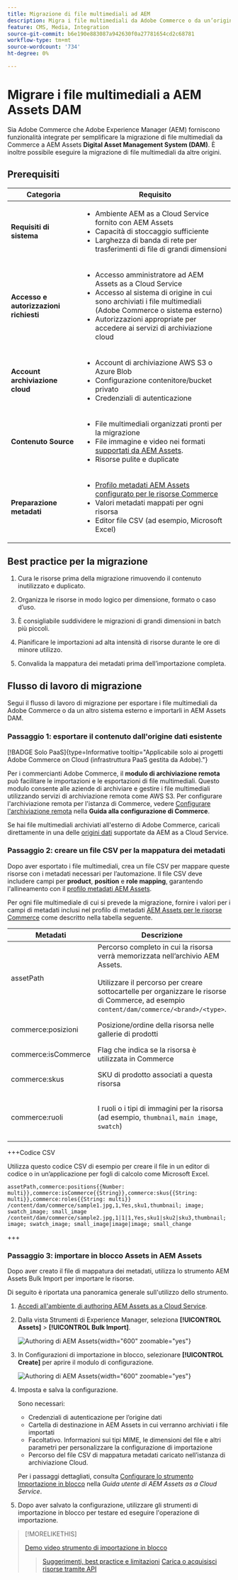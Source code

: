 ```yaml
---
title: Migrazione di file multimediali ad AEM
description: Migra i file multimediali da Adobe Commerce o da un’origine esterna a AEM Assets DAM.
feature: CMS, Media, Integration
source-git-commit: b6e190e883087a942630f0a27781654cd2c68781
workflow-type: tm+mt
source-wordcount: '734'
ht-degree: 0%

---
```



# Migrare i file multimediali a AEM Assets DAM

Sia Adobe Commerce che Adobe Experience Manager (AEM) forniscono funzionalità integrate per semplificare la migrazione di file multimediali da Commerce a AEM Assets **Digital Asset Management System (DAM)**. È inoltre possibile eseguire la migrazione di file multimediali da altre origini.

## Prerequisiti

| Categoria | Requisito |
|----------|-------------|
| **Requisiti di sistema** | <ul><li>Ambiente AEM as a Cloud Service fornito con AEM Assets</li><li>Capacità di stoccaggio sufficiente</li><li>Larghezza di banda di rete per trasferimenti di file di grandi dimensioni</li></ul> |
| **Accesso e autorizzazioni richiesti** | <ul><li>Accesso amministratore ad AEM Assets as a Cloud Service</li><li>Accesso al sistema di origine in cui sono archiviati i file multimediali (Adobe Commerce o sistema esterno)</li><li>Autorizzazioni appropriate per accedere ai servizi di archiviazione cloud</li></ul> |
| **Account archiviazione cloud** | <ul><li>Account di archiviazione AWS S3 o Azure Blob</li><li>Configurazione contenitore/bucket privato</li><li>Credenziali di autenticazione</li></ul> |
| **Contenuto Source** | <ul><li>File multimediali organizzati pronti per la migrazione</li><li>File immagine e video nei formati <a href="https://experienceleague.adobe.com/en/docs/experience-manager-cloud-service/content/assets/file-format-support#image-formats"> supportati da AEM Assets</a>.</li><li>Risorse pulite e duplicate</li></li> |
| **Preparazione metadati** | <ul><li><a href="https://experienceleague.adobe.com/en/docs/commerce-admin/content-design/aem-asset-management/getting-started/aem-assets-configure-aem">Profilo metadati AEM Assets configurato per le risorse Commerce</a></li><li>Valori metadati mappati per ogni risorsa</li><li>Editor file CSV (ad esempio, Microsoft Excel)</li></ul> |

## Best practice per la migrazione

1. Cura le risorse prima della migrazione rimuovendo il contenuto inutilizzato e duplicato.

1. Organizza le risorse in modo logico per dimensione, formato o caso d’uso.

1. È consigliabile suddividere le migrazioni di grandi dimensioni in batch più piccoli.

1. Pianificare le importazioni ad alta intensità di risorse durante le ore di minore utilizzo.

1. Convalida la mappatura dei metadati prima dell’importazione completa.

## Flusso di lavoro di migrazione

Segui il flusso di lavoro di migrazione per esportare i file multimediali da Adobe Commerce o da un altro sistema esterno e importarli in AEM Assets DAM.

### Passaggio 1: esportare il contenuto dall&#39;origine dati esistente

[!BADGE Solo PaaS]{type=Informative tooltip="Applicabile solo ai progetti Adobe Commerce on Cloud (infrastruttura PaaS gestita da Adobe)."}

Per i commercianti Adobe Commerce, il **modulo di archiviazione remota** può facilitare le importazioni e le esportazioni di file multimediali. Questo modulo consente alle aziende di archiviare e gestire i file multimediali utilizzando servizi di archiviazione remota come AWS S3. Per configurare l&#39;archiviazione remota per l&#39;istanza di Commerce, vedere [Configurare l&#39;archiviazione remota](https://experienceleague.adobe.com/en/docs/commerce-operations/configuration-guide/storage/remote-storage/remote-storage-aws-s3) nella **Guida alla configurazione di Commerce**.

Se hai file multimediali archiviati all&#39;esterno di Adobe Commerce, caricali direttamente in una delle [origini dati](https://experienceleague.adobe.com/en/docs/experience-manager-cloud-service/content/assets/assets-view/bulk-import-assets-view#prerequisites) supportate da AEM as a Cloud Service.

### Passaggio 2: creare un file CSV per la mappatura dei metadati

Dopo aver esportato i file multimediali, crea un file CSV per mappare queste risorse con i metadati necessari per l’automazione. Il file CSV deve includere campi per **product**, **position** e **role mapping**, garantendo l&#39;allineamento con il [profilo metadati AEM Assets](configure-aem.md#configure-a-metadata-profile).

Per ogni file multimediale di cui si prevede la migrazione, fornire i valori per i campi di metadati inclusi nel profilo di metadati [AEM Assets per le risorse Commerce](configure-aem.md) come descritto nella tabella seguente.

| Metadati | Descrizione | Valore |
|-------|-------------|--------|
| assetPath | Percorso completo in cui la risorsa verrà memorizzata nell’archivio AEM Assets.<br><br>Utilizzare il percorso per creare sottocartelle per organizzare le risorse di Commerce, ad esempio `content/dam/commerce/<brand>/<type>`. | `/content/dam/commerce/<sub-folder>/..<filename>` |
| commerce:posizioni | Posizione/ordine della risorsa nelle gallerie di prodotti | Più valori numerici separati da barre verticali (vedere file csv) |
| commerce:isCommerce | Flag che indica se la risorsa è utilizzata in Commerce | `Yes` |
| commerce:skus | SKU di prodotto associati a questa risorsa | Più valori stringa separati da barre verticali (vedere file csv) |
| commerce:ruoli | I ruoli o i tipi di immagini per la risorsa (ad esempio, `thumbnail`, `main image`, `swatch`) | Più valori separati da punto e virgola (ad esempio, &quot;miniatura; immagine; swatch_image; small_image&quot;) |

+++Codice CSV

Utilizza questo codice CSV di esempio per creare il file in un editor di codice o in un’applicazione per fogli di calcolo come Microsoft Excel.

```csv
assetPath,commerce:positions{{Number: multi}},commerce:isCommerce{{String}},commerce:skus{{String: multi}},commerce:roles{{String: multi}}
/content/dam/commerce/sample1.jpg,1,Yes,sku1,thumbnail; image; swatch_image; small_image
/content/dam/commerce/sample2.jpg,1|1|1,Yes,sku1|sku2|sku3,thumbnail; image; swatch_image; small_image|image|image; small_change
```

+++

### Passaggio 3: importare in blocco Assets in AEM Assets

Dopo aver creato il file di mappatura dei metadati, utilizza lo strumento AEM Assets Bulk Import per importare le risorse.

Di seguito è riportata una panoramica generale sull&#39;utilizzo dello strumento.

1. [Accedi all&#39;ambiente di authoring AEM Assets as a Cloud Service](https://experienceleague.adobe.com/en/docs/experience-manager-cloud-service/content/onboarding/journey/aem-users#login-aem).

1. Dalla vista Strumenti di Experience Manager, seleziona **[!UICONTROL Assets]** > **[!UICONTROL Bulk Import]**.

   ![Authoring di AEM Assets](../assets/aem-assets-bulk-import-selection.png){width="600" zoomable="yes"}

1. In Configurazioni di importazione in blocco, selezionare **[!UICONTROL Create]** per aprire il modulo di configurazione.

   ![Authoring di AEM Assets](../assets/aem-assets-bulk-import-configuration.png){width="600" zoomable="yes"}

1. Imposta e salva la configurazione.

   Sono necessari:

   * Credenziali di autenticazione per l’origine dati
   * Cartella di destinazione in AEM Assets in cui verranno archiviati i file importati
   * Facoltativo. Informazioni sui tipi MIME, le dimensioni del file e altri parametri per personalizzare la configurazione di importazione
   * Percorso del file CSV di mappatura metadati caricato nell’istanza di archiviazione Cloud.

   Per i passaggi dettagliati, consulta [Configurare lo strumento Importazione in blocco](https://experienceleague.adobe.com/en/docs/experience-manager-cloud-service/content/assets/manage/add-assets#configure-bulk-ingestor-tool) nella *Guida utente di AEM Assets as a Cloud Service*.

1. Dopo aver salvato la configurazione, utilizzare gli strumenti di importazione in blocco per testare ed eseguire l&#39;operazione di importazione.

>[!MORELIKETHIS]
>
> [Demo video strumento di importazione in blocco](https://experienceleague.adobe.com/en/docs/experience-manager-cloud-service/content/assets/manage/add-assets#asset-bulk-ingestor)
> > [Suggerimenti, best practice e limitazioni](https://experienceleague.adobe.com/en/docs/experience-manager-cloud-service/content/assets/manage/add-assets#tips-limitations)
> > [Carica o acquisisci risorse tramite API](https://experienceleague.adobe.com/en/docs/experience-manager-cloud-service/content/assets/admin/developer-reference-material-apis#asset-upload)

